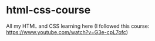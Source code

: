 # html-css-course
All my HTML and CSS learning here (I followed this course: https://www.youtube.com/watch?v=G3e-cpL7ofc)
